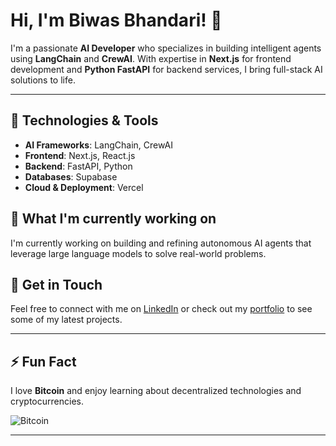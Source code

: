 # Hi, I'm Biwas Bhandari! 👋

I'm a passionate **AI Developer** who specializes in building intelligent agents using **LangChain** and **CrewAI**. With expertise in **Next.js** for frontend development and **Python FastAPI** for backend services, I bring full-stack AI solutions to life.



---

## 🔧 Technologies & Tools

- **AI Frameworks**: LangChain, CrewAI
- **Frontend**: Next.js, React.js
- **Backend**: FastAPI, Python
- **Databases**: Supabase
- **Cloud & Deployment**: Vercel

## 🌱 What I'm currently working on

I'm currently working on building and refining autonomous AI agents that leverage large language models to solve real-world problems.
## 💬 Get in Touch

Feel free to connect with me on [LinkedIn](https://www.linkedin.com/in/biwas-bhandari/) or check out my [portfolio](https://www.biwasbhandari.com.np) to see some of my latest projects.

---

## ⚡ Fun Fact

I love **Bitcoin** and enjoy learning about decentralized technologies and cryptocurrencies.

![Bitcoin](https://media.giphy.com/media/3ohs7HdhQA4ffttvrO/giphy.gif?cid=790b76112djcsmypt7ig9a8gu22n43egi8q8anhombeju8ab&ep=v1_gifs_search&rid=giphy.gif&ct=g)

---

